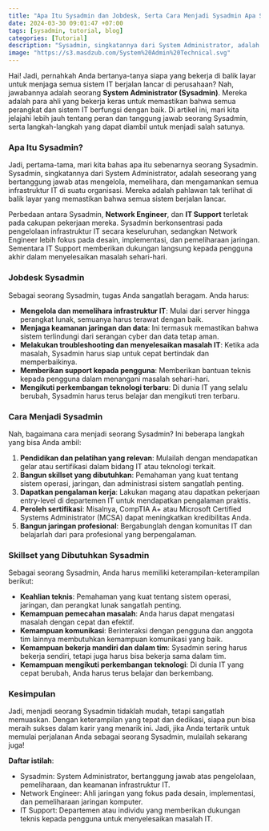 ```yaml
---
title: "Apa Itu Sysadmin dan Jobdesk, Serta Cara Menjadi Sysadmin Apa Saja yang Perlu Dikuasai?"
date: 2024-03-30 09:01:47 +07:00
tags: [sysadmin, tutorial, blog]
categories: [Tutorial]
description: "Sysadmin, singkatannya dari System Administrator, adalah seseorang yang bertanggung jawab atas mengelola, memelihara, dan mengamankan semua infrastruktur IT di suatu organisasi. Mereka adalah pahlawan tak terlihat di balik layar yang memastikan bahwa semua sistem berjalan lancar."
image: "https://s3.masdzub.com/System%20Admin%20Technical.svg"
---
```


Hai! Jadi, pernahkah Anda bertanya-tanya siapa yang bekerja di balik layar untuk menjaga semua sistem IT berjalan lancar di perusahaan? Nah, jawabannya adalah seorang **System Administrator (Sysadmin)**. Mereka adalah para ahli yang bekerja keras untuk memastikan bahwa semua perangkat dan sistem IT berfungsi dengan baik. Di artikel ini, mari kita jelajahi lebih jauh tentang peran dan tanggung jawab seorang Sysadmin, serta langkah-langkah yang dapat diambil untuk menjadi salah satunya.

### Apa Itu Sysadmin?

Jadi, pertama-tama, mari kita bahas apa itu sebenarnya seorang Sysadmin. Sysadmin, singkatannya dari System Administrator, adalah seseorang yang bertanggung jawab atas mengelola, memelihara, dan mengamankan semua infrastruktur IT di suatu organisasi. Mereka adalah pahlawan tak terlihat di balik layar yang memastikan bahwa semua sistem berjalan lancar.

Perbedaan antara Sysadmin, **Network Engineer**, dan **IT Support** terletak pada cakupan pekerjaan mereka. Sysadmin berkonsentrasi pada pengelolaan infrastruktur IT secara keseluruhan, sedangkan Network Engineer lebih fokus pada desain, implementasi, dan pemeliharaan jaringan. Sementara IT Support memberikan dukungan langsung kepada pengguna akhir dalam menyelesaikan masalah sehari-hari.

### Jobdesk Sysadmin

Sebagai seorang Sysadmin, tugas Anda sangatlah beragam. Anda harus:

- **Mengelola dan memelihara infrastruktur IT**: Mulai dari server hingga perangkat lunak, semuanya harus terawat dengan baik.
- **Menjaga keamanan jaringan dan data**: Ini termasuk memastikan bahwa sistem terlindungi dari serangan cyber dan data tetap aman.
- **Melakukan troubleshooting dan menyelesaikan masalah IT**: Ketika ada masalah, Sysadmin harus siap untuk cepat bertindak dan memperbaikinya.
- **Memberikan support kepada pengguna**: Memberikan bantuan teknis kepada pengguna dalam menangani masalah sehari-hari.
- **Mengikuti perkembangan teknologi terbaru**: Di dunia IT yang selalu berubah, Sysadmin harus terus belajar dan mengikuti tren terbaru.

### Cara Menjadi Sysadmin

Nah, bagaimana cara menjadi seorang Sysadmin? Ini beberapa langkah yang bisa Anda ambil:

1. **Pendidikan dan pelatihan yang relevan**: Mulailah dengan mendapatkan gelar atau sertifikasi dalam bidang IT atau teknologi terkait.
2. **Bangun skillset yang dibutuhkan**: Pemahaman yang kuat tentang sistem operasi, jaringan, dan administrasi sistem sangatlah penting.
3. **Dapatkan pengalaman kerja**: Lakukan magang atau dapatkan pekerjaan entry-level di departemen IT untuk mendapatkan pengalaman praktis.
4. **Peroleh sertifikasi**: Misalnya, CompTIA A+ atau Microsoft Certified Systems Administrator (MCSA) dapat meningkatkan kredibilitas Anda.
5. **Bangun jaringan profesional**: Bergabunglah dengan komunitas IT dan belajarlah dari para profesional yang berpengalaman.

### Skillset yang Dibutuhkan Sysadmin

Sebagai seorang Sysadmin, Anda harus memiliki keterampilan-keterampilan berikut:

- **Keahlian teknis**: Pemahaman yang kuat tentang sistem operasi, jaringan, dan perangkat lunak sangatlah penting.
- **Kemampuan pemecahan masalah**: Anda harus dapat mengatasi masalah dengan cepat dan efektif.
- **Kemampuan komunikasi**: Berinteraksi dengan pengguna dan anggota tim lainnya membutuhkan kemampuan komunikasi yang baik.
- **Kemampuan bekerja mandiri dan dalam tim**: Sysadmin sering harus bekerja sendiri, tetapi juga harus bisa bekerja sama dalam tim.
- **Kemampuan mengikuti perkembangan teknologi**: Di dunia IT yang cepat berubah, Anda harus terus belajar dan berkembang.

### Kesimpulan

Jadi, menjadi seorang Sysadmin tidaklah mudah, tetapi sangatlah memuaskan. Dengan keterampilan yang tepat dan dedikasi, siapa pun bisa meraih sukses dalam karir yang menarik ini. Jadi, jika Anda tertarik untuk memulai perjalanan Anda sebagai seorang Sysadmin, mulailah sekarang juga!

**Daftar istilah**:

- Sysadmin: System Administrator, bertanggung jawab atas pengelolaan, pemeliharaan, dan keamanan infrastruktur IT.
- Network Engineer: Ahli jaringan yang fokus pada desain, implementasi, dan pemeliharaan jaringan komputer.
- IT Support: Departemen atau individu yang memberikan dukungan teknis kepada pengguna untuk menyelesaikan masalah IT.
